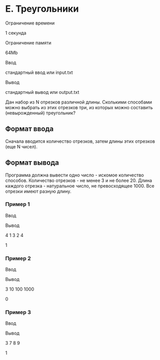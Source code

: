 E. Треугольники
===============

Ограничение времени

1 секунда

Ограничение памяти

64Mb

Ввод

стандартный ввод или input.txt

Вывод

стандартный вывод или output.txt

Дан набор из N отрезков различной длины. Сколькими способами можно выбрать из этих отрезков три, из которых можно составить (невырожденный) треугольник?

Формат ввода
------------

Сначала вводится количество отрезков, затем длины этих отрезков (еще N чисел).

Формат вывода
-------------

Программа должна вывести одно число - искомое количество способов. Количество отрезков - не менее 3 и не более 20. Длина каждого отрезка - натуральное число, не превосходящее 1000. Все отрезки имеют разную длину.

### Пример 1

Ввод

Вывод

4
1 3 2 4

1

### Пример 2

Ввод

Вывод

3
10 100 1000

0

### Пример 3

Ввод

Вывод

3
7 8 9

1